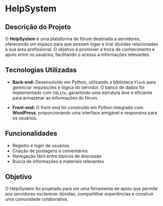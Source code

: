 # HelpSystem  

## Descrição do Projeto  

O **HelpSystem** é uma plataforma de fórum destinada a servidores, oferecendo um espaço para que possam logar e tirar dúvidas relacionadas à sua área profissional. O objetivo é promover a troca de conhecimento e apoio entre os usuários, facilitando o acesso a informações relevantes.  

## Tecnologias Utilizadas  

- **Back-end:** Desenvolvido em Python, utilizando a biblioteca `Flask` para gerenciar requisições e lógica do servidor. O banco de dados foi implementado com `SQLite`, garantindo uma estrutura leve e eficiente para armazenar as informações do fórum.  
  
- **Front-end:** O front-end foi construído em Python integrado com **WordPress**, proporcionando uma interface amigável e responsiva para os usuários.  

## Funcionalidades  

- Registro e login de usuários  
- Criação de postagens e comentários  
- Navegação fácil entre tópicos de discussão  
- Busca de informações e materiais relevantes  

## Objetivo  

O HelpSystem foi projetado para ser uma ferramenta de apoio que permite aos servidores esclarecer dúvidas, compartilhar experiências e construir uma comunidade colaborativa. 


